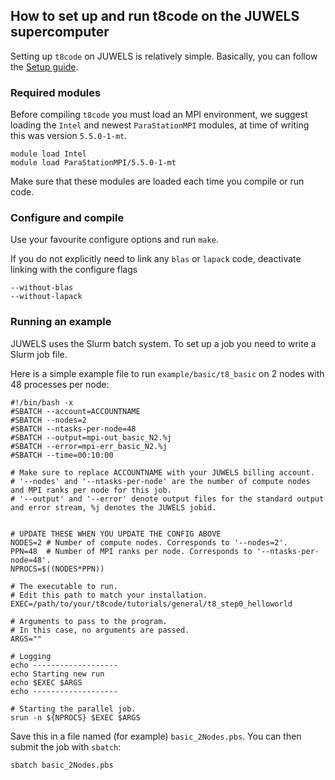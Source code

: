 ## How to set up and run t8code on the JUWELS supercomputer

Setting up `t8code` on JUWELS is relatively simple. Basically, you can follow the [Setup guide](https://github.com/holke/t8code/wiki/Installation).

### Required modules

Before compiling `t8code` you must load an MPI environment, we suggest loading the `Intel` and newest `ParaStationMPI` modules, at time of writing this was version `5.5.0-1-mt`.

```
module load Intel
module load ParaStationMPI/5.5.0-1-mt
```

Make sure that these modules are loaded each time you compile or run code.


### Configure and compile

Use your favourite configure options and run `make`.

If you do not explicitly need to link any `blas` or `lapack` code, deactivate linking with the configure flags
```
--without-blas
--without-lapack
```

### Running an example

JUWELS uses the Slurm batch system. To set up a job you need to write a Slurm job file.

Here is a simple example file to run `example/basic/t8_basic` on 2 nodes with 48 processes per node:

```
#!/bin/bash -x
#SBATCH --account=ACCOUNTNAME
#SBATCH --nodes=2
#SBATCH --ntasks-per-node=48
#SBATCH --output=mpi-out_basic_N2.%j
#SBATCH --error=mpi-err_basic_N2.%j
#SBATCH --time=00:10:00

# Make sure to replace ACCOUNTNAME with your JUWELS billing account.
# '--nodes' and '--ntasks-per-node' are the number of compute nodes and MPI ranks per node for this job.
# '--output' and '--error' denote output files for the standard output and error stream, %j denotes the JUWELS jobid.


# UPDATE THESE WHEN YOU UPDATE THE CONFIG ABOVE
NODES=2 # Number of compute nodes. Corresponds to '--nodes=2'.
PPN=48  # Number of MPI ranks per node. Corresponds to '--ntasks-per-node=48'.
NPROCS=$((NODES*PPN))

# The executable to run.
# Edit this path to match your installation.
EXEC=/path/to/your/t8code/tutorials/general/t8_step0_helloworld

# Arguments to pass to the program.
# In this case, no arguments are passed.
ARGS=""

# Logging
echo -------------------
echo Starting new run
echo $EXEC $ARGS
echo -------------------

# Starting the parallel job.
srun -n ${NPROCS} $EXEC $ARGS
```

Save this in a file named (for example) `basic_2Nodes.pbs`.
You can then submit the job with `sbatch`:

```
sbatch basic_2Nodes.pbs
```


